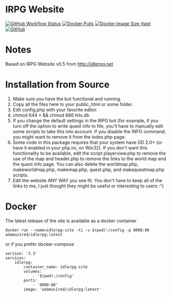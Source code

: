 # IRPG Website
[![GitHub Workflow Status](https://img.shields.io/github/workflow/status/adamus1red/idlerpg-site/Docker%20Publish/master?style=for-the-badge)](https://github.com/adamus1red/idlerpg-site/actions)
[![Docker Pulls](https://img.shields.io/docker/pulls/adamus1red/idlerpg?style=for-the-badge)](https://hub.docker.com/r/adamus1red/idlerpg)
[![Docker Image Size (tag)](https://img.shields.io/docker/image-size/adamus1red/idlerpg/latest?style=for-the-badge)](https://hub.docker.com/r/adamus1red/idlerpg/tags)
[![GitHub](https://img.shields.io/github/license/adamus1red/idlerpg-site?style=for-the-badge)](https://github.com/adamus1red/idlerpg-site)

# Notes
Based on IRPG Website v0.5 from http://idlerpg.net

# Installation from Source

1. Make sure you have the bot functional and running.
2. Copy all the files here to your public_html or some folder.
3. Edit config.php with your favorite editor.
4. chmod 644 * && chmod 666 hits.db
5. If you change the default settings in the IRPG bot (for example, if you turn
   off the option to write quest info to file, you'll have to manually edit
   some scripts to take this into account. If you disable the INFO command,
   you might want to remove it from the index.php page.
6. Some code in this package requires that your system have GD 2.0+ (or have it
   enabled in your php.ini, on Win32). If you don't want this functionality to
   be available, edit the script playerview.php to remove the use of the map
   and header.php to remove the links to the world map and the quest info page.
   You can also delete the worldmap.php, makeworldmap.php, makemap.php,
   quest.php, and makequestmap.php scripts.
7. Edit the website ANY WAY you see fit. You don't have to keep all of the links
   to me, I just thought they might be useful or interesting to users :^)

# Docker

The latest release of the site is available as a docker container 

`docker run --name=idlerpg-site -ti -v $(pwd):/config -p 8000:80 adamus1red/idlerpg:latest`

or if you prefer docker-compose 
```
version: '3.3'
services:
    idlerpg:
        container_name: idlerpg-site
        volumes:
            - '$(pwd):/config'
        ports:
            - '8000:80'
        image: 'adamus1red/idlerpg:latest'
```



